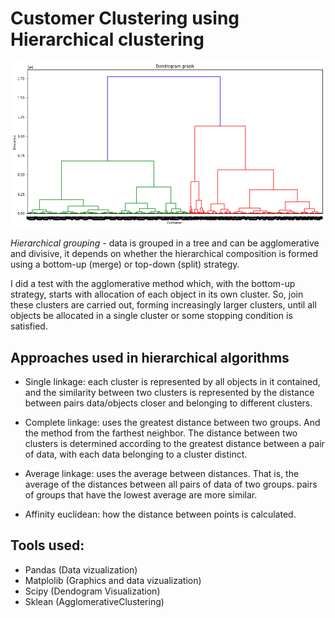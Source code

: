 # Customer Clustering using Hierarchical clustering

![Dedrogram](https://github.com/Riquinho93/Customer-Clustering-using-Hierarchical-clustering/blob/main/dendrogram.png)

*Hierarchical grouping* - data is grouped in a tree and can be agglomerative and divisive, it depends on whether the hierarchical composition is
formed using a bottom-up (merge) or top-down (split) strategy.

I did a test with the agglomerative method which, with the bottom-up strategy, starts with allocation of each object in its own cluster. So, join these clusters
are carried out, forming increasingly larger clusters, until all objects be allocated in a single cluster or some stopping condition is satisfied.

## Approaches used in hierarchical algorithms

- Single linkage: each cluster is represented by all objects in it
contained, and the similarity between two clusters is represented by the distance between pairs
data/objects closer and belonging to different clusters.

- Complete linkage: uses the greatest distance between two groups. And the method
from the farthest neighbor. The distance between two clusters is determined according to
the greatest distance between a pair of data, with each data belonging to a cluster
distinct.

- Average linkage: uses the average between distances. That is, the
average of the distances between all pairs of data of two groups. pairs of groups
that have the lowest average are more similar.

- Affinity euclidean: how the distance between points is calculated.

## Tools used:

- Pandas (Data vizualization)
- Matplolib (Graphics and data vizualization)
- Scipy (Dendogram Visualization)
- Sklean (AgglomerativeClustering)

